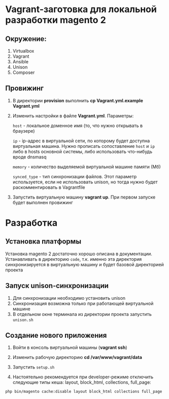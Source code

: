 # Vagrant-заготовка для локальной разработки magento 2

## Окружение:
1. Virtualbox
2. Vagrant
3. Ansible
4. Unison
5. Composer

## Провижинг
1. В директории **provision** выполнить **cp Vagrant.yml.example Vagrant.yml**
2. Изменить настройки в файле **Vagrant.yml**. Параметры:

    `host` - локальное доменное имя (то, что нужно открывать в браузере)
    
    `ip` - ip-адрес в виртуальной сети, по которому будет доступна виртуальная машина.
    Нужно прописать сопоставление `host` и `ip` либо в hosts основной системы, либо использовать что-нибудь вроде dnsmasq
    
    `memory` - количество выделяемой виртуальной машине памяти (Мб)
    
    `synced_type` - тип синхронизации файлов. Этот параметр используется, если не использовать unison, но тогда нужно будет раскомментировать в Vagrantfile
    
3. Запустить виртуальную машину **vagrant up**. При первом запуске будет выполнен провижинг

# Разработка

## Установка платформы
Установка magento 2 достаточно хорошо описана в документации. 
Устанавливать в директорию `code`, т.к. именно эта директория синхронизируется в виртуальную машину и будет базовой директорией проекта

## Запуск unison-синхронизации

1. Для синхронизации необходимо установить unison
2. Синхронизация возможна только при работающей виртуальной машине
2. В отдельном окне терминала из директории проекта запустить `unison.sh`

## Создание нового приложения
1. Войти в консоль виртуальной машины (**vagrant ssh**)
2. Изменить рабочую директорию **cd /var/www/vagrant/data**
3. Запустить `setup.sh`

6. Настоятельно рекомендуется при developer-режиме отключить следующие типы кеша: layout, block_html, collections, full_page:
```
php bin/magento cache:disable layout block_html collections full_page
```
